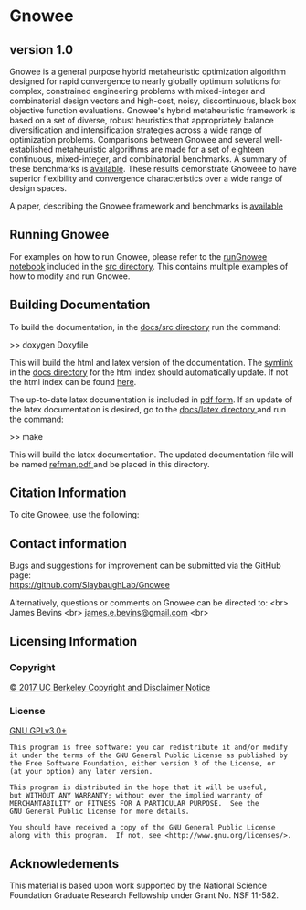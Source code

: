# Gnowee

## version 1.0

Gnowee is a general purpose hybrid metaheuristic optimization algorithm designed for rapid convergence to nearly globally optimum solutions for complex, constrained engineering problems with mixed-integer and combinatorial design vectors and high-cost, noisy, discontinuous, black box objective function evaluations. Gnowee's hybrid metaheuristic framework is based on a set of diverse, robust heuristics that appropriately balance diversification and intensification strategies across a wide range of optimization problems.
Comparisons between Gnowee and several well-established metaheuristic algorithms are made for a set of eighteen continuous, mixed-integer, and combinatorial benchmarks. A summary of these benchmarks is <a href='Benchmarks/results/Gnowee_Benchmark_Results.pdf'>available</a>. These results demonstrate Gnoweee to have superior flexibility and convergence characteristics over a wide range of design spaces.

A paper, describing the Gnowee framework and benchmarks is <a href='docs/IEEE_Gnowee.pdf'>available</a>

## Running Gnowee

For examples on how to run Gnowee, please refer to the <a href='/src/runGnowee.ipynb'>runGnowee notebook</a> included in the <a href='src'>src directory</a>.  This contains multiple examples of how to modify and run Gnowee.

## Building Documentation

To build the documentation, in the <a href='docs/src'>docs/src directory</a> run the command:

\>> doxygen Doxyfile

This will build the html and latex version of the documentation.  The <a href='docs/GnoweeDocs.html'>symlink</a> in the <a href='docs/'>docs directory</a> for the html index should automatically update.  If not the html index can be found <a href='docs/html/index.html'>here</a>.

The up-to-date latex documentation is included in <a href='docs/GnoweeDocs.pdf'> pdf form</a>.  If an update of the latex documentation is desired, go to the <a href='docs/latex'>docs/latex directory </a> and run the command:

\>> make

This will build the latex documentation.  The updated documentation file will be named <a href='docs/latex/refman.pdf'>refman.pdf </a> and be placed in this directory.


## Citation Information
To cite Gnowee, use the following: <br/>

## Contact information

Bugs and suggestions for improvement can be submitted via the GitHub page: <br/>
https://github.com/SlaybaughLab/Gnowee

Alternatively, questions or comments on Gnowee can be directed to: <br\>
James Bevins  <br\>
james.e.bevins@gmail.com  <br\>

## Licensing Information
### Copyright
<a href='licensing/COPYRIGHT'>&copy; 2017 UC Berkeley Copyright and Disclaimer Notice</a> <br/>

### License
<a href='licensing/LICENSE'>GNU GPLv3.0+ </a> <br/>

    This program is free software: you can redistribute it and/or modify
    it under the terms of the GNU General Public License as published by
    the Free Software Foundation, either version 3 of the License, or
    (at your option) any later version.

    This program is distributed in the hope that it will be useful,
    but WITHOUT ANY WARRANTY; without even the implied warranty of
    MERCHANTABILITY or FITNESS FOR A PARTICULAR PURPOSE.  See the
    GNU General Public License for more details.

    You should have received a copy of the GNU General Public License
    along with this program.  If not, see <http://www.gnu.org/licenses/>.

## Acknowledements
This material is based upon work supported by the National Science Foundation
Graduate Research Fellowship under Grant No. NSF 11-582.